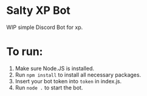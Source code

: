 # Salty XP Bot
 WIP simple Discord Bot for xp.

# To run:
1. Make sure Node.JS is installed.
2. Run `npm install` to install all necessary packages.
3. Insert your bot token into `token` in index.js.
4. Run `node .` to start the bot.
